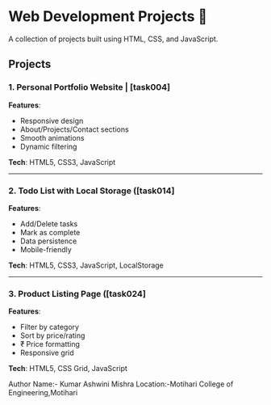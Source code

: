# Web Development Projects 🚀

A collection of projects built using HTML, CSS, and JavaScript.

## Projects

### 1. Personal Portfolio Website  | [task004]

**Features**:
- Responsive design
- About/Projects/Contact sections
- Smooth animations
- Dynamic filtering

**Tech**: HTML5, CSS3, JavaScript

---

### 2. Todo List with Local Storage ([task014]

**Features**:
- Add/Delete tasks
- Mark as complete
- Data persistence
- Mobile-friendly

**Tech**: HTML5, CSS3, JavaScript, LocalStorage

---

### 3. Product Listing Page ([task024]

**Features**:
- Filter by category
- Sort by price/rating
- ₹ Price formatting
- Responsive grid

**Tech**: HTML5, CSS Grid, JavaScript

Author Name:- Kumar Ashwini Mishra 
Location:-Motihari College of Engineering,Motihari

